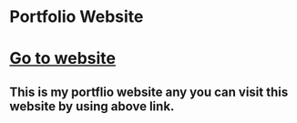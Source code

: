 # Portfolio Website
# [Go to website](http://bishall.com.np)

## This is my portflio website any you can visit this website by using above link.
